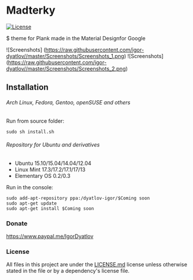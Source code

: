 # Madterky

[![License](https://poser.pugx.org/pugx/badge-poser/license)](http://opensource.org/licenses/MIT)

$ theme for Plank made in the Material Designfor Google
 
![Screenshots] (https://raw.githubusercontent.com/igor-dyatlov//master/Screenshots/Screenshots_1.png) 
![Screenshots] (https://raw.githubusercontent.com/igor-dyatlov//master/Screenshots/Screenshots_2.png)

## Installation

###### Arch Linux, Fedora, Gentoo, openSUSE and others

Run from source folder:

    sudo sh install.sh

###### Repository for Ubuntu and derivatives

- Ubuntu 15.10/15.04/14.04/12.04
- Linux Mint 17.3/17.2/17.1/17/13
- Elementary OS 0.2/0.3

Run in the console:

    sudo add-apt-repository ppa:/dyatlov-igor/$Coming soon
    sudo apt-get update
    sudo apt-get install $Coming soon

### Donate
https://www.paypal.me/IgorDyatlov 

### License
All files in this project are under the [LICENSE.md](LICENSE.md) license unless otherwise stated in the file or by a dependency's license file.
